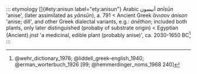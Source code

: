 ::: etymology
[]{#ety:anisun label="ety:anisun"} Arabic أنيسون *anīsūn* 'anise',
(later assimilated as *yānsūn*), a. 791 \< Ancient Greek ἄνισον *ánison*
'anise; dill', and other Greek dialectal variants, e.g.: *ánēthon*;
included both plants, only later distinguished (probaby of substrate
origin) \< Egyptian (Ancient) *jnst* 'a medicinal, edible plant
(probably anise)', ca. 2030-1650 BC[^1]
:::

[^1]: @wehr_dictionary_1976; @liddell_greek-english_1940;
    @erman_worterbuch_1926 [99; @hemmerdinger_noms_1968 240]
